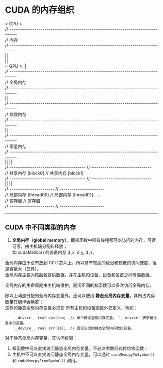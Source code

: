 # CUDA 的内存组织

< CPU >   
// ----------------------------------------------------------------------------------  
// 内存  
// ----------------------------------------------------------------------------------  
        ||  
        ||  
< GPU > ||  
// ----------------------------------------------------------------------------------  
// 全局内存  
// ----------------------------------------------------------------------------------  
        ||  
// ----------------------------------------------------------------------------------   
// 纹理内存  
// ----------------------------------------------------------------------------------  
        ||  
// ----------------------------------------------------------------------------------  
// 常量内存  
// ----------------------------------------------------------------------------------  
        ||                                                 ||  
// ---------------------------------------         // -------------------------------  
// 共享内存 [block0]                                // 共享内存 [block1]                  
// ---------------------------------------         // -------------------------------  
        ||                           ||  
// -----------------------    // -----------------------  
// 局部内存 [thread00]         // 局部内存 [thread01]            ......  
// 寄存器                      // 寄存器  
// -----------------------    // -----------------------  

------

## CUDA 中不同类型的内存

1. **全局内存（global memory）**，即核函数中所有线程都可以访问的内存，可读可写，由主机端分配和释放；  
如 cudaMalloc() 的设备内存 d_x, d_y, d_z。

全局内存由于没有放到 GPU 芯片上，所以具有较高的延迟和较低的访问速度，但是容量大（显存）。  
全局内存主要为核函数提供数据，并在主机和设备、设备和设备之间传递数据。

全局内存的生命周期由主机端维护，期间不同的核函数可以多次访问全局内存。

除以上动态分配的全局内存变量外，还可以使用 **静态全局内存变量**，其所占内存数量在编译器确定；  
这样的静态全局内存变量必须在 所有主机和设备函数外部定义，例如：  

```cuda  
    __device__ real epsilon;  // 单个静态全局内存变量， `__device` 表示是设备中的变量。
    __device__ real arr[10];  // 固定长度的静态全局内存数组变量。
```

对于静态全局内存变量，其访问权限：  

1. 核函数中可以直接访问静态全局内存变量，不必以参数形式传给核函数；
2. 主机中不可以直接访问静态全局内存变量，可以通过 `cudaMemcpyToSymbol()` 和 `cudaMemcpyFromSymbol()` 调用。


